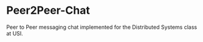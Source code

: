 # Peer2Peer-Chat

Peer to Peer messaging chat implemented for the Distributed Systems class at USI.


